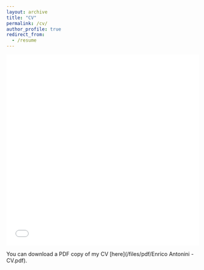 ```yaml
---
layout: archive
title: "CV"
permalink: /cv/
author_profile: true
redirect_from:
  - /resume
---
```


<iframe src="/files/pdf/Enrico Antonini - CV.pdf" width="100%" height="500" frameborder="no" border="0" marginwidth="0" marginheight="0"></iframe>

You can download a PDF copy of my CV [here](/files/pdf/Enrico Antonini - CV.pdf).